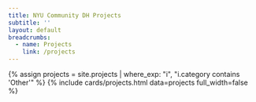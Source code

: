 ```yaml
---
title: NYU Community DH Projects
subtitle: ''
layout: default
breadcrumbs:
  - name: Projects
    link: /projects
---
```

{% assign projects = site.projects | where_exp: "i", "i.category contains 'Other'" %}
{% include cards/projects.html data=projects full_width=false %}
